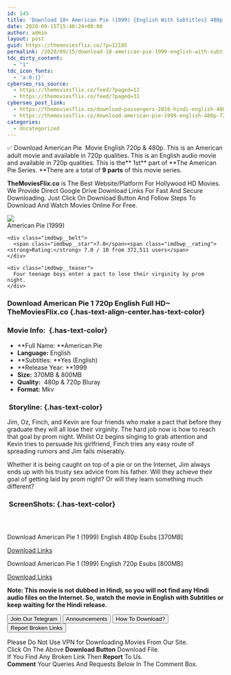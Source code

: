 ```yaml
---
id: 145
title: 'Download 18+ American Pie (1999) {English With Subtitles} 480p [370MB] || 720p [800MB]'
date: 2020-09-15T15:40:24+00:00
author: admin
layout: post
guid: https://themoviesflix.co/?p=12185
permalink: /2020/09/15/download-18-american-pie-1999-english-with-subtitles-480p-370mb-720p-800mb/
tdc_dirty_content:
  - "1"
tdc_icon_fonts:
  - 'a:0:{}'
cyberseo_rss_source:
  - https://themoviesflix.co/feed/?paged=12
  - https://themoviesflix.co/feed/?paged=31
cyberseo_post_link:
  - https://themoviesflix.co/download-passengers-2016-hindi-english-480p-720p-1080p/
  - https://themoviesflix.co/download-american-pie-1999-english-480p-720p/
categories:
  - Uncategorized
---
```

✅&nbsp;Download&nbsp;American Pie&nbsp;&nbsp;Movie&nbsp;English&nbsp;720p&nbsp;&&nbsp;480p. This is an American adult movie and available in&nbsp;720p&nbsp;qualities. This is an English audio movie and available in&nbsp;720p&nbsp;qualities. This is the**&nbsp;1st**&nbsp;part of&nbsp;**The American Pie Series.&nbsp;**There are a total of&nbsp;**9 parts**&nbsp;of this movie series.

**TheMoviesFlix.co**&nbsp;is The Best Website/Platform For Hollywood HD Movies. We Provide Direct Google Drive Download Links For Fast And Secure Downloading. Just Click On Download Button And Follow Steps To Download And Watch Movies Online For Free.

<div class="imdbwp imdbwp--movie dark">
  <div class="imdbwp__thumb">
    <a class="imdbwp__link" target="_blank" title="American Pie" href="https://www.imdb.com/title/tt0163651/" rel="nofollow noopener noreferrer"><img class="imdbwp__img" src="https://m.media-amazon.com/images/M/MV5BMTg3ODY5ODI1NF5BMl5BanBnXkFtZTgwMTkxNTYxMTE@._V1_SX300.jpg" /></a>
  </div>
  
  <div class="imdbwp__content">
    <div class="imdbwp__header">
      <span class="imdbwp__title">American Pie</span> (1999)
    </div>
    
    <div class="imdbwp__belt">
      <span class="imdbwp__star">7.0</span><span class="imdbwp__rating"><strong>Rating:</strong> 7.0 / 10 from 372,511 users</span>
    </div>
    
    <div class="imdbwp__teaser">
      Four teenage boys enter a pact to lose their virginity by prom night.
    </div>
  </div>
</div>

### Download American Pie 1 720p English Full HD~ TheMoviesFlix.co {.has-text-align-center.has-text-color}

### Movie Info:&nbsp; {.has-text-color}

  * **Full Name:&nbsp;**American Pie
  * **Language:**&nbsp;English
  * **Subtitles:&nbsp;**Yes (English)
  * **Release Year:&nbsp;**1999
  * **Size:**&nbsp;370MB & 800MB
  * **Quality:**&nbsp; 480p & 720p Bluray
  * **Format:**&nbsp;Mkv

### &nbsp;Storyline: {.has-text-color}

Jim, Oz, Finch, and Kevin are four friends who make a pact that before they graduate they will all lose their virginity. The hard job now is how to reach that goal by prom night. Whilst Oz begins singing to grab attention and Kevin tries to persuade his girlfriend, Finch tries any easy route of spreading rumors and Jim fails miserably.

Whether it is being caught on top of a pie or on the Internet, Jim always ends up with his trusty sex advice from his father. Will they achieve their goal of getting laid by prom night? Or will they learn something much different?

### &nbsp;ScreenShots: {.has-text-color}

<div class="wp-block-image">
  <figure class="aligncenter"><img src="https://i.imgur.com/0WlYDqA.jpg" alt /></figure>
</div>

<div class="wp-block-image">
  <figure class="aligncenter"><img src="https://i.imgur.com/tf0YUv5.png" alt /></figure>
</div>

<div class="wp-block-image">
  <figure class="aligncenter"><img src="https://i.imgur.com/xPKMSTV.jpg" alt /></figure>
</div>

<p class="has-text-align-center has-text-color has-medium-font-size">
  Download American Pie 1 (1999) English 480p Esubs [370MB]
</p>

<span class="mb-center maxbutton-3-center"><span class="maxbutton-3-container mb-container"><a class="maxbutton-3 maxbutton maxbutton-post-button" target="_blank" rel="nofollow noopener noreferrer" href="https://coinquint.com/a11022/"><span class="mb-text">Download Links</span></a></span></span>

<p class="has-text-align-center has-text-color has-medium-font-size">
  Download American Pie 1 (1999) English 720p Esubs [800MB]
</p>

<span class="mb-center maxbutton-3-center"><span class="maxbutton-3-container mb-container"><a class="maxbutton-3 maxbutton maxbutton-post-button" target="_blank" rel="nofollow noopener noreferrer" href="https://coinquint.com/a11024/"><span class="mb-text">Download Links</span></a></span></span>

<p class="has-vivid-red-color has-text-color">
  <strong>Note: This movie is not dubbed in Hindi, so you will not find any Hindi audio files on t</strong><strong>he Internet. So, watch the movie in English with Subtitles or keep waiting for the Hindi release.</strong>
</p>

<a href="https://t.me/themoviesflixcom" target="_blank" data-wpel-link="external" rel="nofollow external noopener noreferrer"><button class="button button5">Join Our Telegram</button></a> <a href="https://themoviesflix.co/download-american-pie-1999-english-480p-720p/#" target="_blank" data-wpel-link="external" rel="nofollow external noopener noreferrer"><button class="button button5">Announcements</button></a> <a href="https://themoviesflix.com/how-to-download/" target="_blank" data-wpel-link="external" rel="nofollow external noopener noreferrer"><button class="button button5">How To Download?</button></a> <a href="https://themoviesflix.co/download-american-pie-1999-english-480p-720p/#" target="_blank" data-wpel-link="external" rel="nofollow external noopener noreferrer"><button class="button button5">Report Broken Links</button></a> 

<div class="alert alert-danger">
  Please Do Not Use VPN for Downloading Movies From Our Site.
</div>

<div class="alert alert-success">
  Click On The Above <strong>Download Button</strong> Download File.
</div>

<div class="alert alert-warning">
  If You Find Any Broken Link Then <strong>Report</strong> To Us.
</div>

<div class="alert alert-info">
  <strong>Comment</strong> Your Queries And Requests Below In The Comment Box.
</div>